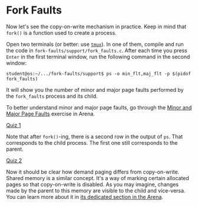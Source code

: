 # Fork Faults

Now let's see the copy-on-write mechanism in practice.
Keep in mind that `fork()` is a function used to create a process.

Open two terminals (or better: use [`tmux`](https://github.com/tmux/tmux/wiki)).
In one of them, compile and run the code in `fork-faults/support/fork_faults.c`.
After each time you press `Enter` in the first terminal window, run the following command in the second window:

```console
student@os:~/.../fork-faults/support$ ps -o min_flt,maj_flt -p $(pidof fork_faults)
```

It will show you the number of minor and major page faults performed by the `fork_faults` process and its child.

To better understand minor and major page faults, go through the [Minor and Major Page Faults](page-faults.md) exercise in Arena.

[Quiz 1](../tasks/questions/parent-faults-before-fork.md)

Note that after `fork()`-ing, there is a second row in the output of `ps`.
That corresponds to the child process.
The first one still corresponds to the parent.

[Quiz 2](../tasks/questions/child-faults-after-write.md)

Now it should be clear how demand paging differs from copy-on-write.
Shared memory is a similar concept.
It's a way of marking certain allocated pages so that copy-on-write is disabled.
As you may imagine, changes made by the parent to this memory are visible to the child and vice-versa.
You can learn more about it in [its dedicated section in the Arena](shared-memory).
